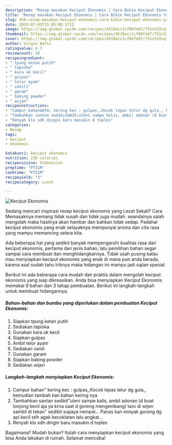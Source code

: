 ```yaml
---
description: "Resep masakan Keciput Ekonomis | Cara Bikin Keciput Ekonomis Yang Bisa Manjain Lidah"
title: "Resep masakan Keciput Ekonomis | Cara Bikin Keciput Ekonomis Yang Bisa Manjain Lidah"
slug: 459-resep-masakan-keciput-ekonomis-cara-bikin-keciput-ekonomis-yang-bisa-manjain-lidah
date: 2020-07-05T15:05:09.571Z
image: https://img-global.cpcdn.com/recipes/4518acc1cf06fe07/751x532cq70/keciput-ekonomis-foto-resep-utama.jpg
thumbnail: https://img-global.cpcdn.com/recipes/4518acc1cf06fe07/751x532cq70/keciput-ekonomis-foto-resep-utama.jpg
cover: https://img-global.cpcdn.com/recipes/4518acc1cf06fe07/751x532cq70/keciput-ekonomis-foto-resep-utama.jpg
author: Virgie Watts
ratingvalue: 4.7
reviewcount: 10
recipeingredient:
- " tpung ketan putih"
- " tapioka"
- " kara uk kecil"
- " gulpas"
- " telor ayam"
- " vanili"
- " garam"
- " baking powder"
- " wijen"
recipeinstructions:
- "Campur bahan&#34; kering kec : gulpas,,Kocok lepas telur dg gula,, kemudian tambah kan bahan kering nya"
- "Tambahkan santan sedikit&#34;uleni sampe kalis, ambil adonan (d buat lonjong kecil aja ya krna saat d goreng mengembang) taro di wijen sambil di tekan&#34; sedikit supaya nempel... Panas kan minyak goreng dg api kecil stlh agak kecoklatan lalu angkat..."
- "Renyah klo sdh dingin baru masukin d toples"
categories:
- Resep
tags:
- keciput
- ekonomis

katakunci: keciput ekonomis 
nutrition: 218 calories
recipecuisine: Indonesian
preptime: "PT31M"
cooktime: "PT51M"
recipeyield: "3"
recipecategory: Lunch

---
```



![Keciput Ekonomis](https://img-global.cpcdn.com/recipes/4518acc1cf06fe07/751x532cq70/keciput-ekonomis-foto-resep-utama.jpg)

Sedang mencari inspirasi resep keciput ekonomis yang Lezat Sekali? Cara Memasaknya memang tidak susah dan tidak juga mudah. seandainya salah mengolah maka hasilnya akan hambar dan bahkan tidak sedap. Padahal keciput ekonomis yang enak selayaknya mempunyai aroma dan cita rasa yang mampu memancing selera kita.



Ada beberapa hal yang sedikit banyak mempengaruhi kualitas rasa dari keciput ekonomis, pertama dari jenis bahan, lalu pemilihan bahan segar sampai cara membuat dan menghidangkannya. Tidak usah pusing kalau mau menyiapkan keciput ekonomis yang enak di mana pun anda berada, karena asal sudah tahu triknya maka hidangan ini mampu jadi sajian spesial.


Berikut ini ada beberapa cara mudah dan praktis dalam mengolah keciput ekonomis yang siap dikreasikan. Anda bisa menyiapkan Keciput Ekonomis memakai 9 bahan dan 3 tahap pembuatan. Berikut ini langkah-langkah untuk membuat hidangannya.

<!--inarticleads1-->

##### Bahan-bahan dan bumbu yang diperlukan dalam pembuatan Keciput Ekonomis:

1. Siapkan  tpung ketan putih
1. Sediakan  tapioka
1. Gunakan  kara uk kecil
1. Siapkan  gulpas
1. Ambil  telor ayam
1. Sediakan  vanili
1. Gunakan  garam
1. Siapkan  baking powder
1. Sediakan  wijen




<!--inarticleads2-->

##### Langkah-langkah menyiapkan Keciput Ekonomis:

1. Campur bahan&#34; kering kec : gulpas,,Kocok lepas telur dg gula,, kemudian tambah kan bahan kering nya
1. Tambahkan santan sedikit&#34;uleni sampe kalis, ambil adonan (d buat lonjong kecil aja ya krna saat d goreng mengembang) taro di wijen sambil di tekan&#34; sedikit supaya nempel... Panas kan minyak goreng dg api kecil stlh agak kecoklatan lalu angkat...
1. Renyah klo sdh dingin baru masukin d toples




Bagaimana? Mudah bukan? Itulah cara menyiapkan keciput ekonomis yang bisa Anda lakukan di rumah. Selamat mencoba!
